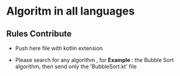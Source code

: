 # Algoritm in all languages
## Rules Contribute

- Push here file with kotlin extension

- Please search for any algorithm , for **Example** : the Bubble Sort algorithm, then send only the 'BubbleSort.kt' file